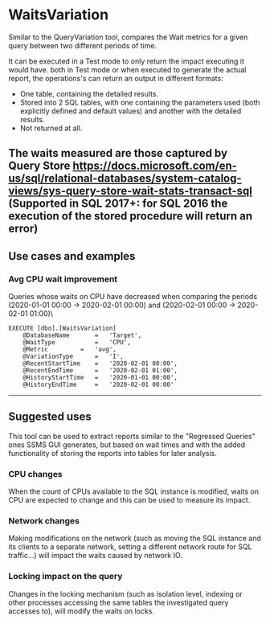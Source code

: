 # WaitsVariation
Similar to the QueryVariation tool, compares the Wait metrics for a given query between two different periods of time.

It can be executed in a Test mode to only return the impact executing it would have. both in Test mode or when executed to generate the actual report, the operations's can return an output in different formats:
- One table, containing the detailed results.
- Stored into 2 SQL tables, with one containing the parameters used (both explicitly defined and default values) and another with the detailed results.
- Not returned at all.

The waits measured are those captured by Query Store
https://docs.microsoft.com/en-us/sql/relational-databases/system-catalog-views/sys-query-store-wait-stats-transact-sql
\
(Supported in SQL 2017+: for SQL 2016 the execution of the stored procedure will return an error)
---
## Use cases and examples
### Avg CPU wait improvement
Queries whose waits on CPU have decreased when comparing the periods (2020-01-01 00:00 -> 2020-02-01 00:00) and (2020-02-01 00:00 -> 2020-02-01 01:00)\
``` 
EXECUTE [dbo].[WaitsVariation]
	@DatabaseName		=	'Target',
	@WaitType			=	'CPU',
	@Metric			=	'avg',
	@VariationType		=	'I',
	@RecentStartTime	=	'2020-02-01 00:00',
	@RecentEndTime		=	'2020-02-01 01:00',
	@HistoryStartTime	=	'2020-01-01 00:00',
	@HistoryEndTime		=	'2020-02-01 00:00'
```
---
## Suggested uses
This tool can be used to extract reports similar to the "Regressed Queries" ones SSMS GUI generates, but based on wait times and with the added functionality of storing the reports into tables for later analysis.
### CPU changes
When the count of CPUs available to the SQL instance is modified, waits on CPU are expected to change and this can be used to measure its impact.
### Network changes
Making modifications on the network (such as moving the SQL instance and its clients to a separate network, setting a different network route for SQL traffic...) will impact the waits caused by network IO.
### Locking impact on the query
Changes in the locking mechanism (such as isolation level, indexing or other processes accessing the same tables the investigated query accesses to), will modify the waits on locks.